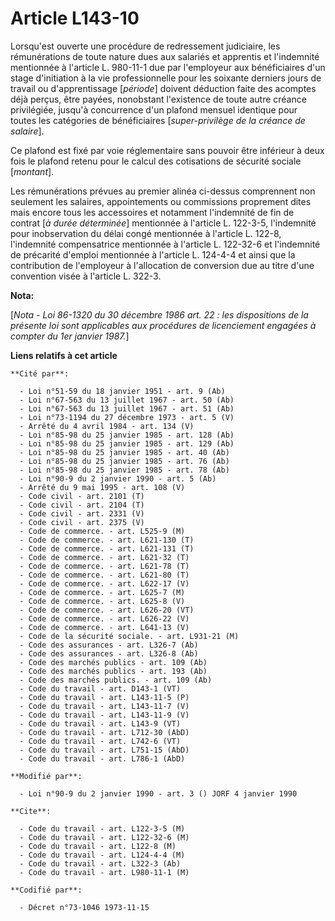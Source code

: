 # Article L143-10

Lorsqu'est ouverte une procédure de redressement judiciaire, les rémunérations de toute nature dues aux salariés et apprentis
et l'indemnité mentionnée à l'article L. 980-11-1 due par l'employeur aux bénéficiaires d'un stage d'initiation à la vie
professionnelle pour les soixante derniers jours de travail ou d'apprentissage [*période*] doivent déduction faite des
acomptes déjà perçus, être payées, nonobstant l'existence de toute autre créance privilégiée, jusqu'à concurrence d'un
plafond mensuel identique pour toutes les catégories de bénéficiaires [*super-privilège de la créance de salaire*].

Ce plafond est fixé par voie réglementaire sans pouvoir être inférieur à deux fois le plafond retenu pour le calcul des
cotisations de sécurité sociale [*montant*].

Les rémunérations prévues au premier alinéa ci-dessus comprennent non seulement les salaires, appointements ou commissions
proprement dites mais encore tous les accessoires et notamment l'indemnité de fin de contrat [*à durée déterminée*]
mentionnée à l'article L. 122-3-5, l'indemnité pour inobservation du délai congé mentionnée à l'article L. 122-8, l'indemnité
compensatrice mentionnée à l'article L. 122-32-6 et l'indemnité de précarité d'emploi mentionnée à l'article L. 124-4-4 et
ainsi que la contribution de l'employeur à l'allocation de conversion due au titre d'une convention visée à l'article L.
322-3.

**Nota:**

[*Nota - Loi 86-1320 du 30 décembre 1986 art. 22 : les dispositions de la présente loi sont applicables aux procédures de
licenciement engagées à compter du 1er janvier 1987.*]

**Liens relatifs à cet article**

	**Cité par**:

	  - Loi n°51-59 du 18 janvier 1951 - art. 9 (Ab)
	  - Loi n°67-563 du 13 juillet 1967 - art. 50 (Ab)
	  - Loi n°67-563 du 13 juillet 1967 - art. 51 (Ab)
	  - Loi n°73-1194 du 27 décembre 1973 - art. 5 (V)
	  - Arrêté du 4 avril 1984 - art. 134 (V)
	  - Loi n°85-98 du 25 janvier 1985 - art. 128 (Ab)
	  - Loi n°85-98 du 25 janvier 1985 - art. 129 (Ab)
	  - Loi n°85-98 du 25 janvier 1985 - art. 40 (Ab)
	  - Loi n°85-98 du 25 janvier 1985 - art. 76 (Ab)
	  - Loi n°85-98 du 25 janvier 1985 - art. 78 (Ab)
	  - Loi n°90-9 du 2 janvier 1990 - art. 5 (Ab)
	  - Arrêté du 9 mai 1995 - art. 108 (V)
	  - Code civil - art. 2101 (T)
	  - Code civil - art. 2104 (T)
	  - Code civil - art. 2331 (V)
	  - Code civil - art. 2375 (V)
	  - Code de commerce. - art. L525-9 (M)
	  - Code de commerce. - art. L621-130 (T)
	  - Code de commerce. - art. L621-131 (T)
	  - Code de commerce. - art. L621-32 (T)
	  - Code de commerce. - art. L621-78 (T)
	  - Code de commerce. - art. L621-80 (T)
	  - Code de commerce. - art. L622-17 (V)
	  - Code de commerce. - art. L625-7 (M)
	  - Code de commerce. - art. L625-8 (V)
	  - Code de commerce. - art. L626-20 (VT)
	  - Code de commerce. - art. L626-22 (V)
	  - Code de commerce. - art. L641-13 (V)
	  - Code de la sécurité sociale. - art. L931-21 (M)
	  - Code des assurances - art. L326-7 (Ab)
	  - Code des assurances - art. L326-8 (Ab)
	  - Code des marchés publics - art. 109 (Ab)
	  - Code des marchés publics - art. 193 (Ab)
	  - Code des marchés publics. - art. 109 (Ab)
	  - Code du travail - art. D143-1 (VT)
	  - Code du travail - art. L143-11-5 (P)
	  - Code du travail - art. L143-11-7 (V)
	  - Code du travail - art. L143-11-9 (V)
	  - Code du travail - art. L143-9 (VT)
	  - Code du travail - art. L712-30 (AbD)
	  - Code du travail - art. L742-6 (VT)
	  - Code du travail - art. L751-15 (AbD)
	  - Code du travail - art. L786-1 (AbD)

	**Modifié par**:

	  - Loi n°90-9 du 2 janvier 1990 - art. 3 () JORF 4 janvier 1990

	**Cite**:

	  - Code du travail - art. L122-3-5 (M)
	  - Code du travail - art. L122-32-6 (M)
	  - Code du travail - art. L122-8 (M)
	  - Code du travail - art. L124-4-4 (M)
	  - Code du travail - art. L322-3 (Ab)
	  - Code du travail - art. L980-11-1 (M)

	**Codifié par**:

	  - Décret n°73-1046 1973-11-15
